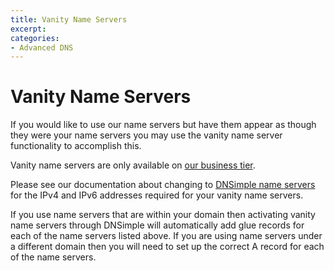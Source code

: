 ```yaml
---
title: Vanity Name Servers
excerpt: 
categories:
- Advanced DNS
---
```


# Vanity Name Servers

If you would like to use our name servers but have them appear as though they were your name servers you may use the vanity name server functionality to accomplish this.

Vanity name servers are only available on [our business tier](https://dnsimple.com/pricing).

Please see our documentation about changing to [DNSimple name servers](/articles/dnsimple-nameservers) for the IPv4 and IPv6 addresses required for your vanity name servers.

If you use name servers that are within your domain then activating vanity name servers through DNSimple will automatically add glue records for each of the name servers listed above. If you are using name servers under a different domain then you will need to set up the correct A record for each of the name servers.
